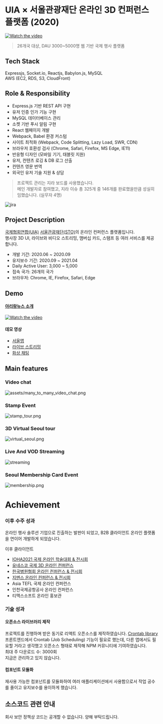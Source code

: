 # UIA × 서울관광재단 온라인 3D 컨퍼런스 플랫폼 (2020)

[![Watch the video](assets/virtual_seoul2.gif)](https://wclf2021.miceworld.or.kr/)

> 26개국 대상, DAU 3000~5000명 웹 기반 국제 행사 플랫폼 


## Tech Stack

Expressjs, Socket.io, Reactjs, Babylon.js, MySQL   
AWS (EC2, RDS, S3, CloudFront)


## Role & Responsibility

- Express.js 기반 REST API 구현
- 유저 인증 인가 기능 구현
- MySQL 데이터베이스 관리
- 소켓 기반 푸시 알림 구현
- React 웹페이지 개발
- Webpack, Babel 환경 커스텀
- 사이트 최적화 (Webpack, Code Splitting, Lazy Load, SWR, CDN) 
- 브라우저 호환성 검사 (Chrome, Safari, Firefox, MS Edge, IE11)
- 반응형 디자인 (모바일 기기, 태블릿 지원)
- 유저, 컨텐츠 로깅 & DB 로그 산출
- 컨텐츠 영문 번역
- 외국인 유저 기술 지원 & 상담

> 프로젝트 관리는 지라 보드를 사용했습니다.   
> 메인 개발자로 참여했고, 지라 이슈 총 325개 중 146개를 완료했을만큼 성실히 임했습니다. (실무자 4명)

![jira](assets/jira3.jpg)



## Project Description

[국제협회연합(UIA)](https://uia.org/) [서울관광재단(STO)](http://www.sto.or.kr/english/index)의 온라인 컨퍼런스 플랫폼입니다.   
행사장 3D UI, 라이브와 비디오 스트리밍, 맴버십 카드, 스탬프 등 여러 서비스를 제공합니다.

- 개발 기간: 2020.06 ~ 2020.09
- 유지보수 기간: 2020.09 ~ 2021.04
- Daily Active User: 3,000 ~ 5,000
- 접속 국가: 26개의 국가
- 브라우저: Chrome, IE, Firefox, Safari, Edge



## Demo

#### [아리랑뉴스 소개](https://www.youtube.com/watch?v=ksBnRT1f2Ak&t=2s)  

[![Watch the video](assets/news.jpg)](https://www.youtube.com/watch?v=ksBnRT1f2Ak&t=2s)


#### 데모 영상

- [서울맵](https://www.youtube.com/watch?v=gk_nKkCsTk4)
- [라이브 스트리밍](https://www.youtube.com/watch?v=8vVmP6UIFrc)
- [화상 채팅](https://youtu.be/PVcj9uIvixo)


## Main features

### Video chat

![assets/many_to_many_video_chat.png](assets/video_chat.jpg)

### Stamp Event

![stamp_tour.png](assets/stamp_tour.png)

### 3D Virtual Seoul tour

![virtual_seoul.png](assets/virtual_seoul.png)

### Live And VOD Streaming

![streaming](assets/live_streaming.jpg)

### Seoul Membership Card Event

![membership.png](assets/membership.png)



# Achievement

### 이후 수주 성과
온라인 행사 솔루션 기업으로 진출하는 발판이 되었고, B2B 클라이언트 온라인 플랫폼을 연이어 개발하게 되었습니다.

이후 클라이언트
- [IOHA2021 국제 온라인 학술대회 & 전시회](https://ioha2021conference.org/)
- [유네스코 국제 3D 온라인 컨퍼런스](https://iclc2021.govent.io/)
- [한국병원협회 온라인 컨퍼런스 & 전시회](https://khc2020.salin.co.kr) 
- [지멘스 온라인 컨퍼런스 & 전시회](https://siemens-evavconference.govent.io) 
- Asia TEFL 국제 온라인 컨퍼런스
- 인천국제공항공사 온라인 컨퍼런스
- 티맥스소프트 온라인 홍보관

### 기술 성과

#### 오픈소스 라이브러리 제작
프로젝트를 진행하며 받은 동기로 리액트 오픈소스를 제작하였습니다. [Crontab library](https://www.npmjs.com/package/reactjs-crontab)
프론트엔드에서 Crontab (Job Scheduling) 기능이 필요로 했는데, 다른 앱에서도 필요할 거라고 생각했고 오픈소스 형태로 제작해 NPM 커뮤니티에 기여하였습니다.   
최대 주 다운로드 수: 3000회   
지금은 관리하고 있지 않습니다.

#### 컴포넌트 모듈화
재사용 가능한 컴포넌트를 모듈화하여 여러 애플리케이션에서 사용함으로서 작업 공수를 줄이고 유지보수를 용이하게 했습니다.


## 소스코드 관련 안내
회사 보안 정책상 코드는 공개할 수 없습니다. 양해 부탁드립니다.
